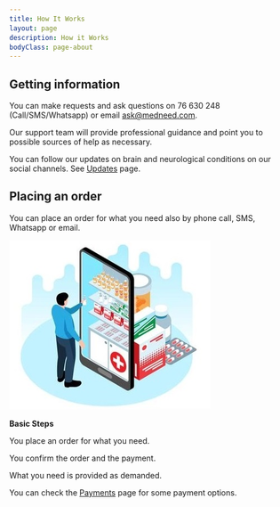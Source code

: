 ```yaml
---
title: How It Works
layout: page
description: How it Works
bodyClass: page-about
---
```


## Getting information

You can make requests and ask questions on 76 630 248 (Call/SMS/Whatsapp) or email ask@medneed.com.

Our support team will provide professional guidance and point you to possible sources of help as necessary. 

You can follow our updates on brain and neurological conditions on our social channels. See <a href="/services/updates" >Updates</a> page.

## Placing an order

You can place an order for what you need also by phone call, SMS, Whatsapp or email.

![Order on Medneed](/images/illustrations/med-online.jpg)

**Basic Steps**

You place an order for what you need.

You confirm the order and the payment.

What you need is provided as demanded.

You can check the <a href="/services/payments" >Payments</a> page for some payment options.